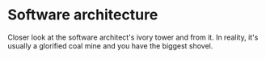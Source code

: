 # Software architecture

Closer look at the software architect's ivory tower and from it. In reality, it's usually a glorified coal mine and you have the biggest shovel.